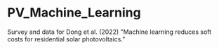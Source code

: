 # PV_Machine_Learning
Survey and data for Dong et al. (2022) "Machine learning reduces soft costs for residential solar photovoltaics."
